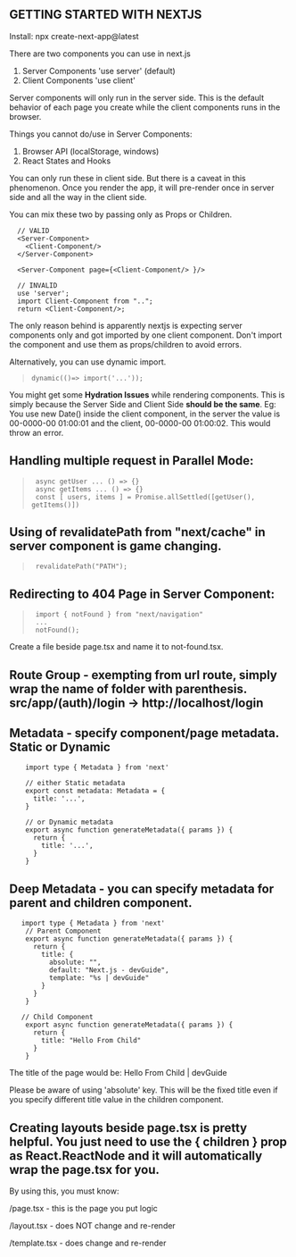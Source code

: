 ## GETTING STARTED WITH NEXTJS

Install: npx create-next-app@latest

There are two components you can use in next.js

1. Server Components 'use server' (default)
2. Client Components 'use client'

Server components will only run in the server side. This is the default behavior of each page you create while the client components runs in the browser.

Things you cannot do/use in Server Components:
  1. Browser API (localStorage, windows)
  2. React States and Hooks

You can only run these in client side.
But there is a caveat in this phenomenon. Once you render the app, it will pre-render once in server side and all the way in the client side.

You can mix these two by passing only as Props or Children.
>     
      // VALID
      <Server-Component>
        <Client-Component/>
      </Server-Component>

      <Server-Component page={<Client-Component/> }/>
      
      // INVALID
      use 'server';
      import Client-Component from "..";
      return <Client-Component/>;
      
The only reason behind is apparently nextjs is expecting server components only and got imported by one client component. Don't import the component and use them as props/children to avoid errors.

Alternatively, you can use dynamic import. 
  >     dynamic(()=> import('...'));

You might get some **Hydration Issues** while rendering components. This is simply because the Server Side and Client Side
**should be the same**. Eg: You use new Date() inside the client component, in the server the value is 00-0000-00 01:00:01 and the client, 00-0000-00 01:00:02. This would throw an error.

## Handling multiple request in Parallel Mode:
>      async getUser ... () => {}
>      async getItems ... () => {}
>      const [ users, items ] = Promise.allSettled([getUser(), getItems()]) 

## Using of revalidatePath from "next/cache" in server component is game changing.
>      revalidatePath("PATH");

## Redirecting to 404 Page in Server Component:
>      import { notFound } from "next/navigation"
>      ...
>      notFound();
Create a file beside page.tsx and name it to not-found.tsx.

## Route Group - exempting from url route, simply wrap the name of folder with parenthesis. src/app/(auth)/login -> http://localhost/login

## Metadata - specify component/page metadata. Static or Dynamic
>       
        import type { Metadata } from 'next'
 
        // either Static metadata
        export const metadata: Metadata = {
          title: '...',
        }
         
        // or Dynamic metadata
        export async function generateMetadata({ params }) {
          return {
            title: '...',
          }
        }

## Deep Metadata - you can specify metadata for parent and children component. 
>        
       import type { Metadata } from 'next'
        // Parent Component
        export async function generateMetadata({ params }) {
          return {
            title: {
              absolute: "",
              default: "Next.js - devGuide",
              template: "%s | devGuide"
            }
          }
        }

       // Child Component
        export async function generateMetadata({ params }) {
          return {
            title: "Hello From Child"
          }
        }
The title of the page would be: Hello From Child | devGuide

Please be aware of using 'absolute' key. This will be the fixed title even if you specify different title value in the children component.

## Creating layouts beside page.tsx is pretty helpful. You just need to use the { children } prop as React.ReactNode and it will automatically wrap the page.tsx for you.
By using this, you must know:

/page.tsx - this is the page you put logic

/layout.tsx - does NOT change and re-render

/template.tsx - does change and re-render
